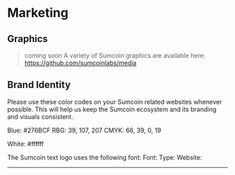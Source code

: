 # Marketing

## Graphics
> coming soon
A variety of Sumcoin graphics are available here: https://github.com/sumcoinlabs/media

## Brand Identity

Please use these color codes on your Sumcoin related websites whenever possible. This will help us keep the Sumcoin ecosystem and its branding and visuals consistent.

Blue:
#276BCF
RBG: 39, 107, 207
CMYK: 66, 39, 0, 19

White: #ffffff

The Sumcoin text logo uses the following font:
Font:
Type:
Website:



---

